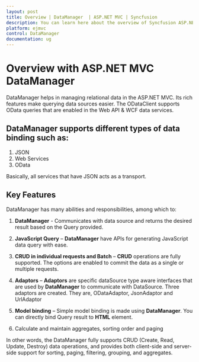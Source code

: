 ```yaml
---
layout: post
title: Overview | DataManager  | ASP.NET MVC | Syncfusion
description: You can learn here about the overview of Syncfusion ASP.NET MVC DataManager control and more details.
platform: ejmvc
control: DataManager
documentation: ug
---
```


# Overview with ASP.NET MVC DataManager

DataManager helps in managing relational data in the ASP.NET MVC. Its rich features make querying data sources easier. The ODataClient supports OData queries that are enabled in the Web API & WCF data services.

## DataManager supports different types of data binding such as:

1. JSON
2. Web Services
3. OData

Basically, all services that have JSON acts as a transport.

## Key Features

DataManager has many abilities and responsibilities, among which to:

1. **DataManager** - Communicates with data source and returns the desired result based on the Query provided.

2. **JavaScript Query** – **DataManager** have APIs for generating JavaScript data query with ease.

3. **CRUD in individual requests and Batch** – **CRUD** operations are fully supported. The options are enabled to commit the data as a single or multiple requests.

4. **Adaptors** – **Adaptors** are specific dataSource type aware interfaces that are used by **DataManager** to communicate with DataSource. Three adaptors are created. They are, ODataAdaptor, JsonAdaptor and UrlAdaptor

5. **Model binding** – Simple model binding is made using **DataManager**. You can directly bind Query result to **HTML** element.

6. Calculate and maintain aggregates, sorting order and paging

In other words, the DataManager fully supports CRUD (Create, Read, Update, Destroy) data operations, and provides both client-side and server-side support for sorting, paging, filtering, grouping, and aggregates.

